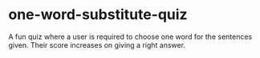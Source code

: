 # one-word-substitute-quiz
A fun quiz where a user is required to choose one word for the sentences given.
Their score increases on giving a right answer.
